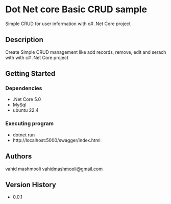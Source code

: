 # Dot Net core Basic CRUD sample

Simple CRUD for user information with c# .Net Core project

## Description

Create Simple CRUD management like add records, remove, edit and serach with with c# .Net Core project

## Getting Started

### Dependencies

* .Net Core 5.0
* MySql
* ubuntu 22.4

### Executing program

* dotnet run 
* http://localhost:5000/swagger/index.html

## Authors

vahid mashmooli
vahidmashmooli@gmail.com

## Version History

* 0.0.1

